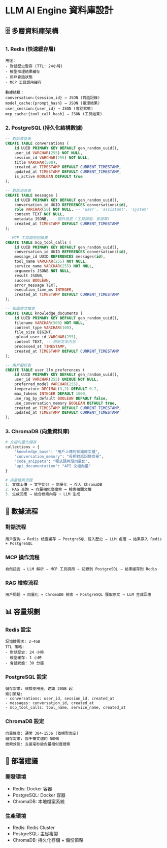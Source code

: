 # LLM AI Engine 資料庫設計

## 🗄️ 多層資料庫架構

### **1. Redis (快速緩存層)**
```
用途：
- 對話歷史暫存 (TTL: 24小時)
- 模型推理結果緩存
- 用戶會話狀態
- MCP 工具調用緩存

數據結構：
conversation:{session_id} → JSON (對話記錄)
model_cache:{prompt_hash} → JSON (推理結果)  
user_session:{user_id} → JSON (會話狀態)
mcp_cache:{tool_call_hash} → JSON (工具結果)
```

### **2. PostgreSQL (持久化結構數據)**
```sql
-- 對話會話表
CREATE TABLE conversations (
    id UUID PRIMARY KEY DEFAULT gen_random_uuid(),
    user_id VARCHAR(255) NOT NULL,
    session_id VARCHAR(255) NOT NULL,
    title VARCHAR(500),
    created_at TIMESTAMP DEFAULT CURRENT_TIMESTAMP,
    updated_at TIMESTAMP DEFAULT CURRENT_TIMESTAMP,
    is_active BOOLEAN DEFAULT true
);

-- 對話消息表  
CREATE TABLE messages (
    id UUID PRIMARY KEY DEFAULT gen_random_uuid(),
    conversation_id UUID REFERENCES conversations(id),
    role VARCHAR(50) NOT NULL, -- 'user', 'assistant', 'system'
    content TEXT NOT NULL,
    metadata JSONB, -- 額外信息 (工具調用、來源等)
    created_at TIMESTAMP DEFAULT CURRENT_TIMESTAMP
);

-- MCP 工具調用記錄表
CREATE TABLE mcp_tool_calls (
    id UUID PRIMARY KEY DEFAULT gen_random_uuid(),
    conversation_id UUID REFERENCES conversations(id),
    message_id UUID REFERENCES messages(id),
    tool_name VARCHAR(255) NOT NULL,
    service_name VARCHAR(255) NOT NULL,
    arguments JSONB NOT NULL,
    result JSONB,
    success BOOLEAN,
    error_message TEXT,
    execution_time_ms INTEGER,
    created_at TIMESTAMP DEFAULT CURRENT_TIMESTAMP
);

-- 知識庫文檔表
CREATE TABLE knowledge_documents (
    id UUID PRIMARY KEY DEFAULT gen_random_uuid(),
    filename VARCHAR(500) NOT NULL,
    content_type VARCHAR(100),
    file_size BIGINT,
    upload_user_id VARCHAR(255),
    content TEXT, -- 原始文本內容
    processed_at TIMESTAMP,
    created_at TIMESTAMP DEFAULT CURRENT_TIMESTAMP
);

-- 用戶偏好表
CREATE TABLE user_llm_preferences (
    id UUID PRIMARY KEY DEFAULT gen_random_uuid(),
    user_id VARCHAR(255) UNIQUE NOT NULL,
    preferred_model VARCHAR(255),
    temperature DECIMAL(3,2) DEFAULT 0.7,
    max_tokens INTEGER DEFAULT 1000,
    use_rag_by_default BOOLEAN DEFAULT false,
    use_conversation_memory BOOLEAN DEFAULT true,
    created_at TIMESTAMP DEFAULT CURRENT_TIMESTAMP,
    updated_at TIMESTAMP DEFAULT CURRENT_TIMESTAMP
);
```

### **3. ChromaDB (向量資料庫)**
```python
# 文檔向量化儲存
collections = {
    "knowledge_base": "用戶上傳的知識庫文檔",
    "conversation_memory": "長期對話記憶向量",
    "code_snippets": "程式碼片段向量化",
    "api_documentation": "API 文檔向量"
}

# 向量檢索流程
1. 文檔上傳 → 文字切分 → 向量化 → 存入 ChromaDB
2. RAG 查詢 → 向量相似度搜索 → 檢索相關文檔
3. 生成回應 → 結合檢索內容 + LLM 生成
```

## 🔄 **數據流程**

### **對話流程**
```
用戶查詢 → Redis 檢查緩存 → PostgreSQL 載入歷史 → LLM 處理 → 結果存入 Redis + PostgreSQL
```

### **MCP 操作流程**
```
自然語言 → LLM 解析 → MCP 工具調用 → 記錄到 PostgreSQL → 結果緩存到 Redis
```

### **RAG 檢索流程**
```
用戶問題 → 向量化 → ChromaDB 檢索 → PostgreSQL 獲取原文 → LLM 生成回應
```

## 📊 **容量規劃**

### **Redis 設定**
```
記憶體需求: 2-4GB
TTL 策略:
- 對話歷史: 24 小時
- 模型緩存: 1 小時  
- 會話狀態: 30 分鐘
```

### **PostgreSQL 設定**
```
儲存需求: 根據使用量，建議 20GB 起
索引策略:
- conversations: user_id, session_id, created_at
- messages: conversation_id, created_at
- mcp_tool_calls: tool_name, service_name, created_at
```

### **ChromaDB 設定**
```
向量維度: 通常 384-1536 (依模型而定)
儲存需求: 每千筆文檔約 50MB
檢索效能: 支援毫秒級向量相似度搜索
```

## 🚀 **部署建議**

### **開發環境**
- Redis: Docker 容器
- PostgreSQL: Docker 容器  
- ChromaDB: 本地檔案系統

### **生產環境**
- Redis: Redis Cluster
- PostgreSQL: 主從複製
- ChromaDB: 持久化存儲 + 備份策略